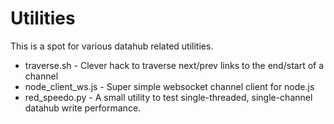 
Utilities
=========

This is a spot for various datahub related utilities.

* traverse.sh - Clever hack to traverse next/prev links to the end/start of a channel
* node_client_ws.js - Super simple websocket channel client for node.js
* red_speedo.py - A small utility to test single-threaded, single-channel datahub write performance.
